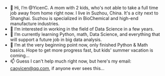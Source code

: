 - 👋 Hi, I’m @YicenC. A mom with 2 kids, who's not able to take a full time job away from home right now. I live in Suzhou, China. It's a city next to Shanghai. Suzhou is specialized in BioChemical and high-end manufacture industries. 
- 👀 I’m interested in working in the field of Data Science in a few years.
- 🌱 I’m currently learning Python, math, Data Science, and everything that will support a future job in big data analysis.
- 💞️ I’m at the very beginning point now, only finished Python & Math basics. Hope to get more progress fast, but kids' summer vacation is coming...
- 📫 Guess I can't help much right now, but here's my email: caoyicen@qq.com, if anyone ever sees this...

<!---
YicenC/YicenC is a ✨ special ✨ repository because its `README.md` (this file) appears on your GitHub profile.
You can click the Preview link to take a look at your changes.
--->
